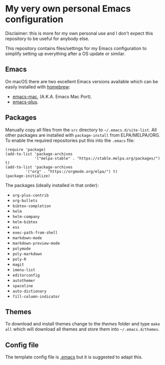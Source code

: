 # My very own personal Emacs configuration

Disclaimer: this is more for my own personal use and I don't expect this
repository to be useful for anybody else.

This repository contains files/settings for my Emacs configuration to simplify
setting up everything after a OS update or similar.

## Emacs

On macOS there are two excellent Emacs versions available which can be easily
installed with [homebrew](https://brew.sh/):
- [emacs-mac](https://github.com/railwaycat/homebrew-emacsmacport),
  (A.K.A. Emacs Mac Port).
- [emacs-plus](https://github.com/d12frosted/homebrew-emacs-plus).

## Packages

Manually copy all files from the `src` directory to `~/.emacs.d/site-list`. All
other packages are installed with `package-install` from ELPA/MELPA/ORG. To
enable the required repositories put this into the `.emacs` file:

```
(require 'package)
(add-to-list 'package-archives
             '("melpa-stable" . "https://stable.melpa.org/packages/") t)
(add-to-list 'package-archives
	     '("org" . "https://orgmode.org/elpa/") t)
(package-initialize)
```

The packages (ideally installed in that order):

- `org-plus-contrib`
- `org-bullets`
- `bibtex-completion`
- `helm`
- `helm-company`
- `helm-bibtex`
- `ess`
- `exec-path-from-shell`
- `markdown-mode`
- `markdown-preview-mode`
- `polymode`
- `poly-markdown`
- `poly-R`
- `magit`
- `imenu-list`
- `editorconfig`
- `autothemer`
- `spaceline`
- `auto-dictionary`
- `fill-column-indicator`


## Themes

To download and install themes change to the *themes* folder and type `make all`
which will download all themes and store them into `~/.emacs.d/themes`.

## Config file

The template config file is [.emacs](.emacs) but it is suggested to adapt this.
